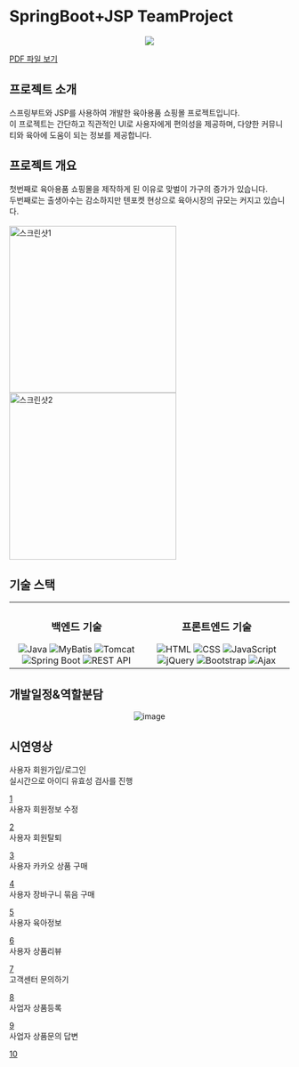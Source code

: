 # SpringBoot+JSP TeamProject
<div align="center">
<img src="https://capsule-render.vercel.app/api?type=waving&color=FFA500&height=200&section=header&text=Babee&fontSize=90" />
</div>

[PDF 파일 보기](https://github.com/mokapome/babee/blob/main/Babee%ED%8C%80%ED%94%84%EB%A1%9C%EC%A0%9D%ED%8A%B8.pdf)

## 프로젝트 소개

스프링부트와 JSP를 사용하여 개발한 육아용품 쇼핑몰 프로젝트입니다. <br>
이 프로젝트는 간단하고 직관적인 UI로 사용자에게 편의성을 제공하며, 다양한 커뮤니티와 육아에 도움이 되는 정보를 제공합니다.

## 프로젝트 개요

첫번째로 육아용품 쇼핑몰을 제작하게 된 이유로 맞벌이 가구의 증가가 있습니다.<br>
두번째로는 출생아수는 감소하지만 텐포켓 현상으로 육아시장의 규모는 커지고 있습니다. <br><br>
<img src="https://github.com/mokapome/babee/assets/142473323/f00ba41d-336e-4542-9527-36d4d2c64b15" width="300" height="300" alt="스크린샷1">
<img src="https://github.com/mokapome/babee/assets/142473323/c1eb6e0d-b4ab-4ac4-8a63-062be1001ff7" width="300" height="300" alt="스크린샷2">

## 기술 스택

<table>
  <tr>
    <td align="center">
      <h3>백엔드 기술</h3>
      <img src="https://img.shields.io/badge/Java-007396?style=for-the-badge&logo=java&logoColor=white" alt="Java">
      <img src="https://img.shields.io/badge/MyBatis-663300?style=for-the-badge&logo=mybatis&logoColor=white" alt="MyBatis">
      <img src="https://img.shields.io/badge/Tomcat-F8DC75?style=for-the-badge&logo=apache&logoColor=black" alt="Tomcat">
      <img src="https://img.shields.io/badge/Spring Boot-6DB33F?style=for-the-badge&logo=spring&logoColor=white" alt="Spring Boot">
      <img src="https://img.shields.io/badge/REST API-FF5733?style=for-the-badge&logo=rest&logoColor=white" alt="REST API">
    </td>
    <td align="center">
      <h3>프론트엔드 기술</h3>
      <img src="https://img.shields.io/badge/HTML-239120?style=for-the-badge&logo=html5&logoColor=white" alt="HTML">
      <img src="https://img.shields.io/badge/CSS-1572B6?style=for-the-badge&logo=css3&logoColor=white" alt="CSS">
      <img src="https://img.shields.io/badge/JavaScript-F7DF1E?style=for-the-badge&logo=javascript&logoColor=black" alt="JavaScript">
      <img src="https://img.shields.io/badge/jQuery-0769AD?style=for-the-badge&logo=jquery&logoColor=white" alt="jQuery">
      <img src="https://img.shields.io/badge/Bootstrap-563D7C?style=for-the-badge&logo=bootstrap&logoColor=white" alt="Bootstrap">
      <img src="https://img.shields.io/badge/Ajax-4A90E2?style=for-the-badge&logo=ajax&logoColor=white" alt="Ajax">
    </td>
  </tr>
</table>


## 개발일정&역할분담

<div align="center">
  <img src="https://github.com/mokapome/babee/assets/142473323/6373fea4-ac71-4630-84e1-0f74c3fdb399" alt="image">
</div>

## 시연영상

사용자 회원가입/로그인<br>
실시간으로 아이디 유효성 검사를 진행
 
 [1](https://github.com/mokapome/babee/assets/142473323/b2fc82b8-4f93-43ef-b944-b08b41395bcf)
<br>
사용자 회원정보 수정

[2](https://github.com/mokapome/babee/assets/142473323/62434087-4de8-4cc6-bec5-d9df3456a542)
<br>
사용자 회원탈퇴

[3](https://github.com/mokapome/babee/assets/142473323/741ec11b-b74b-4c78-a0a2-b0453e0a72c4)
<br>
사용자 카카오 상품 구매

[4](https://github.com/mokapome/babee/assets/142473323/b3bbba5f-2a77-40c4-8ad6-e82948348791)
<br>
사용자 장바구니 묶음 구매

[5](https://github.com/mokapome/babee/assets/142473323/0730dc5c-b26a-44b2-a6fe-3c4b535d95ae)
<br>
사용자 육아정보

[6](https://gitub.com/mokapome/babee/assets/142473323/2891c77d-d251-47a8-8b22-98ac6ba685f7)
<br>
사용자 상품리뷰

[7](https://github.com/mokapome/babee/assets/142473323/1b43d084-0a2d-45e5-a797-6e9974a8d7f6)
<br>
고객센터 문의하기

[8](https://github.com/mokapome/babee/assets/142473323/e3e087b6-64ba-47f7-b1ae-fab7b5a33847)
<br>
사업자 상품등록

[9](https://github.com/mokapome/babee/assets/142473323/d84a9a06-3a0b-4478-8d14-46f954a786a5)
<br>
사업자 상품문의 답변

[10](https://github.com/mokapome/babee/assets/142473323/d94a5355-60ba-41d1-85c2-dad578b1998c)

